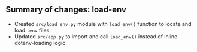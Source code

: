 ## Summary of changes: load-env

- Created `src/load_env.py` module with `load_env()` function to locate and load `.env` files.
- Updated `src/app.py` to import and call `load_env()` instead of inline dotenv-loading logic.
